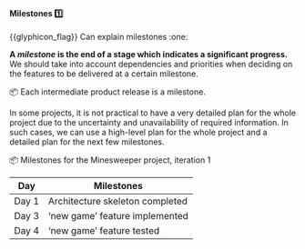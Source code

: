 <div id="title">

#### Milestones :one:

</div>
<span id="outcomes">{{glyphicon_flag}} Can explain milestones :one:</span>

<div id="body">

**A _milestone_ is the end of a stage which indicates a significant progress.** We should take into account dependencies and priorities when deciding on the features to be delivered at a certain milestone.

<tip-box> 

:package: Each intermediate product release is a milestone. 

</tip-box>

In some projects, it is not practical to have a very detailed plan for the whole project due to the uncertainty and unavailability of required information. In such cases, we can use a high-level plan for the whole project and a detailed plan for the next few milestones.

<tip-box>

:package: Milestones for the Minesweeper project, iteration 1

| Day      | Milestones                        |
| -------- | --------------------------------- |
| Day 1    | Architecture skeleton completed   |
| Day 3    | ‘new game’ feature implemented    |
| Day 4    | ‘new game’ feature tested         |

</tip-box>

</div>

<div id="extras">
</div>